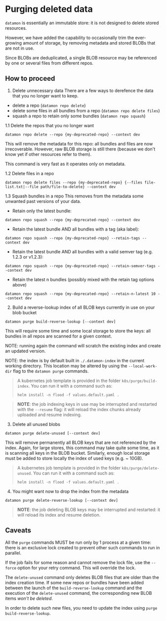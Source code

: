 # Purging deleted data

`datamon` is essentially an immutable store: it is not designed to delete stored resources.

However, we have added the capability to occasionally trim the ever-growing amount of storage,
by removing metadata and stored BLOBs that are not in use.

Since BLOBs are deduplicated, a single BLOB resource may be referenced by one or several files from different repos.

## How to proceed

1. Delete unnecessary data
There are a few ways to derefence the data that you no longer want to keep.
* delete a repo (`datamon repo delete`)
* delete some files in all bundles from a repo (`datamon repo delete files`)
* squash a repo to retain only some bundles (`datamon repo squash`)

1.1 Delete the repos that you no longer want
```
datamon repo delete --repo {my-deprecated-repo} --context dev
```

This will remove the metadata for this repo: all bundles and files are now irrecoverable.
However, raw BLOB storage is still there (because we don't know yet if other resources refer to them).

This command is very fast as it operates only on metadata.

1.2 Delete files in a repo
```
datamon repo delete files --repo {my-deprecated-repo} {--files file-list.txt|--file path/file-to-delete} --context dev
```

1.3 Squash bundles in a repo
This removes from the metadata some unwanted past versions of your data.

* Retain only the latest bundle:
```
datamon repo squash --repo {my-deprecated-repo} --context dev
```
* Retain the latest bundle AND all bundles with a tag (aka label):
```
datamon repo squash --repo {my-deprecated-repo} --retain-tags --context dev
```
* Retain the latest bundle AND all bundles with a valid semver tag (e.g. 1.2.3 or v1.2.3):
```
datamon repo squash --repo {my-deprecated-repo} --retain-semver-tags --context dev
```
* Retain the latest n bundles (possibly mixed with the retain tag options above)
```
datamon repo squash --repo {my-deprecated-repo} --retain-n-latest 10 --context dev
```

2. Build a reverse-lookup index of all BLOB keys currently in use on your blob bucket
```
datamon purge build-reverse-lookup [--context dev]
```

This will require some time and some local storage to store the keys: all bundles in all repos are scanned for a given context.

NOTE: running again the command will scratch the existing index and create an updated version.

NOTE: the index is by default built in `./.datamon-index` in the current working directory. This location may be altered
by using the `--local-work-dir` flag to the `datamon purge` commands.

> A kubernetes job template is provided in the folder `k8s/purge/build-index`.
> You can run it with a command such as:
>
> `helm install -n flood -f values.default.yaml .`

> **NOTE**: the job indexing keys in use may be interrupted and restarted with the `--resume` flag: it will reload the index 
> chunks already uploaded and resume indexing.

3. Delete all unused blobs
```
datamon purge delete-unused [--context dev]
```

This will remove permanently all BLOB keys that are not referenced by the index.
Again, for large stores, this command may take quite some time, as it is scanning all keys in the BLOB bucket.
Similarly, enough local storage must be added to store locally the index of used keys (e.g. ~ 10GB).

> A kubernetes job template is provided in the folder `k8s/purge/delete-unused`.
> You can run it with a command such as:
>
> `helm install -n flood -f values.default.yaml .`

4. You might want now to drop the index from the metadata
```
datamon purge delete-reverse-lookup [--context dev]
```

> **NOTE**: the job deleting BLOB keys may be interrupted and restarted: it will reload its index and 
> resume deletion.

## Caveats

All the `purge` commands MUST be run only by 1 process at a given time: there is an exclusive lock
created to prevent other such commands to run in parallel.

If the job fails for some reason and cannot remove the lock file, use the `--force` option for your retry command.
This will override the lock.

The `delete-unused` command only deletes BLOB files that are older than the index creation time.
If some new repos or bundles have been added between the launch of the `build-reverse-lookup` command
and the execution of the `delete-unused` command, the corresponding new BLOB items _won't be deleted_.

In order to delete such new files, you need to update the index using `purge build-reverse-lookup`.
